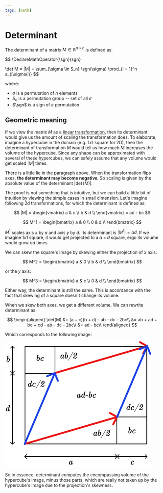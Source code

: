 ```yaml
---
tags: [math]
---
```


# Determinant

The determinant of a matrix $M \in \mathbb{R}^{n \times n}$ is defined as:

$$
\DeclareMathOperator{\sgn}{sgn}

\det M = |M| = \sum_{\sigma \in S_n} \sgn(\sigma) \prod_{i = 1}^n a_{i\sigma(i)}
$$

where:
- $\sigma$ is a permutation of $n$ elements
- $S_n$ is a permutation group -- set of all $\sigma$
- $\sgn$ is a sign of a permutation

## Geometric meaning

If we view the matrix $M$ as a [linear
transformation](./matrix_as_projection.md), then its determinant would give us
the amount of scaling the transformation does. To elaborate, imagine a hypercube
in the domain (e.g. 1x1 square for 2D), then the determinant of transformation
$M$ would tell us how much $M$ increases the volume of the hypercube. Since any
shape can be approximated with several of these hypercubes, we can safely assume
that any volume would get scaled $|M|$ times.

There is a little lie in the paragraph above. When the transformation flips
axes, **the determinant may become negative**. So scaling is given by the
absolute value of the determinant $|\det(M)|$.

The proof is not something that is intuitive, but we can build a little bit of
intuition by viewing the simple cases in small dimension. Let's imagine
following 2d transformations, for which the determinant is defined as:

$$
|M| = \begin{vmatrix}
a & c \\
b & d \\
\end{vmatrix} = ad - bc
$$

$$
M^1 = \begin{bmatrix}
a & 0 \\
0 & d \\
\end{bmatrix}
$$

$M^1$ scales axis $x$ by $a$ and axis $y$ by $d$. Its determinant is $|M^1| =
ad$. If we imagine 1x1 square, it would get projected to a $a\times d$ square,
ergo its volume would grow $ad$ times.

We can skew the square's image by skewing either the projection of $x$ axis:

$$
M^2 = \begin{bmatrix}
a & 0 \\
b & d \\
\end{bmatrix}
$$

or the $y$ axis:

$$
M^3 = \begin{bmatrix}
a & c \\
0 & d \\
\end{bmatrix}
$$

Either way, the determinant is still the same. This is accordance with the fact
that skewing of a square doesn't change its volume.

When we skew both axes, we get a different volume. We can rewrite determinant
as:

$$
\begin{aligned}
\det(M) &= (a + c)(b + d) - ab - dc - 2bc\\
&= ab + ad + bc + cd - ab - dc - 2bc\\
&= ad - bc\\
\end{aligned}
$$

Which corresponds to the following image:

![Volume of unit square projected by matrix M.](./imgs/determinant_volume_in_2d.svg)

So in essence, determinant computes the encompassing volume of the hypercube's
image, minus those parts, which are really not taken up by the hypercube's image
due to the projection's skewness.
